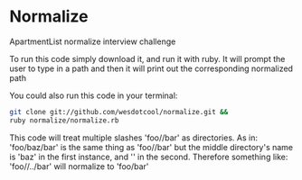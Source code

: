 Normalize
=========

ApartmentList normalize interview challenge

To run this code simply download it, and run it with ruby. It will
prompt the user to type in a path and then it will print out the
corresponding normalized path

You could also run this code in your terminal:
```bash
git clone git://github.com/wesdotcool/normalize.git &&
ruby normalize/normalize.rb
```

This code will treat multiple slashes 'foo//bar' as directories. As
in: 'foo/baz/bar' is the same thing as 'foo//bar' but the middle
directory's name is 'baz' in the first instance, and '' in the
second. Therefore something like: 'foo//../bar' will normalize to
'foo/bar'
